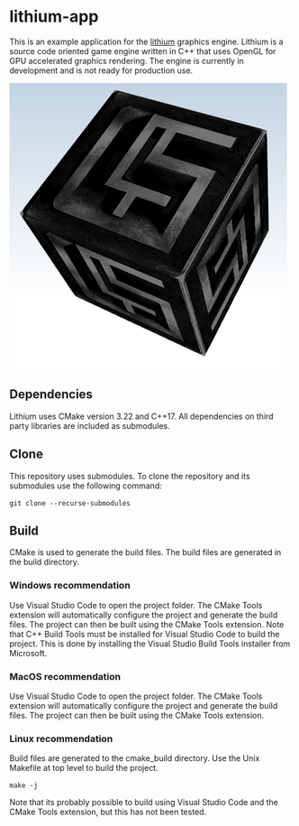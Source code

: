 # lithium-app
This is an example application for the [lithium](https://github.com/filipfur/lithium.git) graphics engine. Lithium is a source code oriented game engine written in C++ that uses OpenGL for GPU accelerated graphics rendering. The engine is currently in development and is not ready for production use.

![lithium-app](snippet.png "lithium-app")

## Dependencies
Lithium uses CMake version 3.22 and C++17. All dependencies on third party libraries are included as submodules.

## Clone
This repository uses submodules. To clone the repository and its submodules use the following command:

```
git clone --recurse-submodules
```

## Build
CMake is used to generate the build files. The build files are generated in the build directory.

### Windows recommendation
Use Visual Studio Code to open the project folder. The CMake Tools extension will automatically configure the project and generate the build files. The project can then be built using the CMake Tools extension.
Note that C++ Build Tools must be installed for Visual Studio Code to build the project. This is done by installing the Visual Studio Build Tools installer from Microsoft.
### MacOS recommendation
Use Visual Studio Code to open the project folder. The CMake Tools extension will automatically configure the project and generate the build files. The project can then be built using the CMake Tools extension.
### Linux recommendation
Build files are generated to the cmake_build directory. Use the Unix Makefile at top level to build the project.

```
make -j
```

Note that its probably possible to build using Visual Studio Code and the CMake Tools extension, but this has not been tested.
